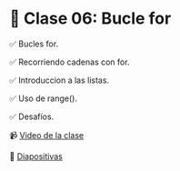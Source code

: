 # 	🚀 Clase 06: Bucle for

✅ Bucles for.

✅ Recorriendo cadenas con for.

✅ Introduccion a las listas.

✅ Uso de range().

✅ Desafíos.

📹 [Video de la clase](https://youtu.be/Qe3f2Qe0FhA)

📝 [Diapositivas](https://github.com/VintaBytes/Curso_Python_1/blob/main/Clase06/Clase%2006-Bucle%20for.pdf)

